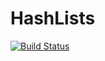 # HashLists

[![Build Status](https://github.com/ZeeZedZhi/HashLists.jl/actions/workflows/CI.yml/badge.svg?branch=main)](https://github.com/ZeeZedZhi/HashLists.jl/actions/workflows/CI.yml?query=branch%3Amain)
